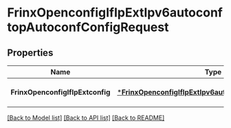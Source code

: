 # FrinxOpenconfigIfIpExtIpv6autoconftopAutoconfConfigRequest

## Properties
Name | Type | Description | Notes
------------ | ------------- | ------------- | -------------
**FrinxOpenconfigIfIpExtconfig** | [***FrinxOpenconfigIfIpExtIpv6autoconftopAutoconfConfig**](frinx.openconfig.if.ip.ext.ipv6autoconftop.autoconf.Config.md) |  | [optional] [default to null]

[[Back to Model list]](../README.md#documentation-for-models) [[Back to API list]](../README.md#documentation-for-api-endpoints) [[Back to README]](../README.md)


